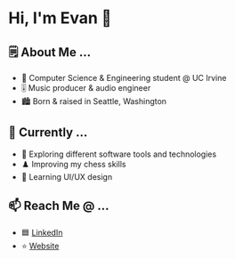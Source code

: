 # Hi, I'm Evan 👋

## 🗒️ About Me ...

* 🏫 Computer Science & Engineering student @ UC Irvine
* 🎚️ Music producer & audio engineer
* 🏙️ Born & raised in Seattle, Washington

## 🌱 Currently ...

* 🔎 Exploring different software tools and technologies
* ♟️ Improving my chess skills
* 🎨 Learning UI/UX design

## 📫 Reach Me @ ...
* 🟦 [LinkedIn](https://www.linkedin.com/in/evan-servito/)
* ⭐ [Website](https://evanservito.netlify.app/)
